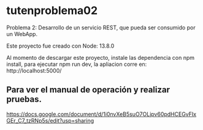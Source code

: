 # tutenproblema02
Problema 2: Desarrollo de un servicio REST, que pueda ser consumido por un WebApp.

Este proyecto fue creado con Node: 13.8.0

Al momento de descargar este proyecto, instale las dependencia con npm install, para ejecutar npm run dev, la apliacion corre en: http://localhost:5000/

## Para ver el manual de operación y realizar pruebas.

https://docs.google.com/document/d/1i0nvXeB5suO7OLjpv60pdHCEGvFIxGEr_C7_tzRNp5s/edit?usp=sharing

